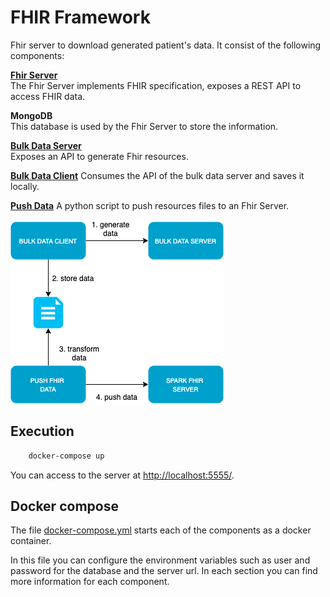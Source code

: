 # FHIR Framework

Fhir server to download generated patient's data. It consist of the following components:  

**[Fhir Server](https://github.com/FirelyTeam/spark/)**   
The Fhir Server implements FHIR specification, exposes a REST API to access FHIR data.   

**MongoDB**   
This database is used by the Fhir Server to store the information.   

**[Bulk Data Server](bulk-data-server/)**  
Exposes an API to generate Fhir resources.   

**[Bulk Data Client](bulk-data-client/)**
Consumes the API of the bulk data server and saves it locally.   

**[Push Data](push-data/)**
A python script to push resources files to an Fhir Server.    

![](images/diagram_fhir_prototype.png)   

## Execution 

```bash 
	docker-compose up  
```   

You can access to the server at [http://localhost:5555/](http://localhost:5555/).   

## Docker compose 

The file [docker-compose.yml](docker-compose.yml) starts each of the components as a docker container.      

In this file you can configure the environment variables such as user and password for the database and the server url. In each section you can find more information for each component. 